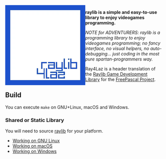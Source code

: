 <img align="left" src="logo.webp" width=256>

**raylib is a simple and easy-to-use library to enjoy videogames programming.**

*NOTE for ADVENTURERS: raylib is a programming library to enjoy videogames programming; no fancy interface, no visual helpers, no auto-debugging... just coding in the most pure spartan-programmers way.*

Ray4Laz is a header translation of the [Raylib Game Development Library](https://www.raylib.com/) for the [FreePascal Project](https://www.freepascal.org/).

## Build

You can execute `make` on GNU+Linux, macOS and Windows.

### Shared or Static Library

You will need to source [raylib](https://github.com/raysan5/raylib/) for your platform.

- [Working on GNU Linux](https://github.com/raysan5/raylib/wiki/Working-on-GNU-Linux)
- [Working on macOS](https://github.com/raysan5/raylib/wiki/Working-on-macOS)
- [Working on Windows](https://github.com/raysan5/raylib/wiki/Working-on-Windows)



